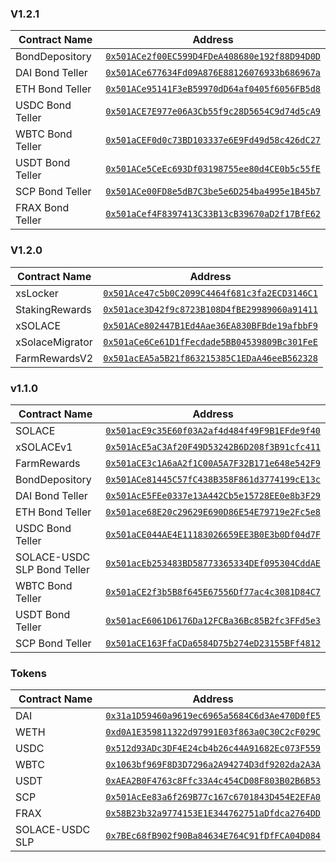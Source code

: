 ### V1.2.1

| Contract Name                | Address                                      |
|------------------------------|----------------------------------------------|
| BondDepository               | [`0x501ACe2f00EC599D4FDeA408680e192f88D94D0D`](https://kovan.etherscan.io/address/0x501ACe2f00EC599D4FDeA408680e192f88D94D0D) |
| DAI Bond Teller              | [`0x501ACe677634Fd09A876E88126076933b686967a`](https://kovan.etherscan.io/address/0x501ACe677634Fd09A876E88126076933b686967a) |
| ETH Bond Teller              | [`0x501ACe95141F3eB59970dD64af0405f6056FB5d8`](https://kovan.etherscan.io/address/0x501ACe95141F3eB59970dD64af0405f6056FB5d8) |
| USDC Bond Teller             | [`0x501ACE7E977e06A3Cb55f9c28D5654C9d74d5cA9`](https://kovan.etherscan.io/address/0x501ACE7E977e06A3Cb55f9c28D5654C9d74d5cA9) |
| WBTC Bond Teller             | [`0x501aCEF0d0c73BD103337e6E9Fd49d58c426dC27`](https://kovan.etherscan.io/address/0x501aCEF0d0c73BD103337e6E9Fd49d58c426dC27) |
| USDT Bond Teller             | [`0x501ACe5CeEc693Df03198755ee80d4CE0b5c55fE`](https://kovan.etherscan.io/address/0x501ACe5CeEc693Df03198755ee80d4CE0b5c55fE) |
| SCP Bond Teller              | [`0x501ACe00FD8e5dB7C3be5e6D254ba4995e1B45b7`](https://kovan.etherscan.io/address/0x501ACe00FD8e5dB7C3be5e6D254ba4995e1B45b7) |
| FRAX Bond Teller             | [`0x501aCef4F8397413C33B13cB39670aD2f17BfE62`](https://kovan.etherscan.io/address/0x501aCef4F8397413C33B13cB39670aD2f17BfE62) |

### V1.2.0

| Contract Name                | Address                                      |
|------------------------------|----------------------------------------------|
| xsLocker                     | [`0x501Ace47c5b0C2099C4464f681c3fa2ECD3146C1`](https://kovan.etherscan.io/address/0x501Ace47c5b0C2099C4464f681c3fa2ECD3146C1) |
| StakingRewards               | [`0x501ace3D42f9c8723B108D4fBE29989060a91411`](https://kovan.etherscan.io/address/0x501ace3D42f9c8723B108D4fBE29989060a91411) |
| xSOLACE                      | [`0x501ACe802447B1Ed4Aae36EA830BFBde19afbbF9`](https://kovan.etherscan.io/address/0x501ACe802447B1Ed4Aae36EA830BFBde19afbbF9) |
| xSolaceMigrator              | [`0x501aCe6Ce61D1fFecdade5BB04539809Bc301FeE`](https://kovan.etherscan.io/address/0x501aCe6Ce61D1fFecdade5BB04539809Bc301FeE) |
| FarmRewardsV2                | [`0x501acEA5a5B21f863215385C1EDaA46eeB562328`](https://kovan.etherscan.io/address/0x501acEA5a5B21f863215385C1EDaA46eeB562328) |

### v1.1.0

| Contract Name                | Address                                      |
|------------------------------|----------------------------------------------|
| SOLACE                       | [`0x501acE9c35E60f03A2af4d484f49F9B1EFde9f40`](https://kovan.etherscan.io/address/0x501acE9c35E60f03A2af4d484f49F9B1EFde9f40) |
| xSOLACEv1                    | [`0x501AcE5aC3Af20F49D53242B6D208f3B91cfc411`](https://kovan.etherscan.io/address/0x501AcE5aC3Af20F49D53242B6D208f3B91cfc411) |
| FarmRewards                  | [`0x501aCE3c1A6aA2f1C00A5A7F32B171e648e542F9`](https://kovan.etherscan.io/address/0x501aCE3c1A6aA2f1C00A5A7F32B171e648e542F9) |
| BondDepository               | [`0x501ACe81445C57fC438B358F861d3774199cE13c`](https://kovan.etherscan.io/address/0x501ACe81445C57fC438B358F861d3774199cE13c) |
| DAI Bond Teller              | [`0x501AcE5FEe0337e13A442Cb5e15728EE0e8b3F29`](https://kovan.etherscan.io/address/0x501AcE5FEe0337e13A442Cb5e15728EE0e8b3F29) |
| ETH Bond Teller              | [`0x501ace68E20c29629E690D86E54E79719e2Fc5e8`](https://kovan.etherscan.io/address/0x501ace68E20c29629E690D86E54E79719e2Fc5e8) |
| USDC Bond Teller             | [`0x501aCE044AE4E11183026659EE3B0E3b0Df04d7F`](https://kovan.etherscan.io/address/0x501aCE044AE4E11183026659EE3B0E3b0Df04d7F) |
| SOLACE-USDC SLP Bond Teller  | [`0x501acEb253483BD58773365334DEf095304CddAE`](https://kovan.etherscan.io/address/0x501acEb253483BD58773365334DEf095304CddAE) |
| WBTC Bond Teller             | [`0x501aCE2f3b5B8f645E67556Df77ac4c3081D84C7`](https://kovan.etherscan.io/address/0x501aCE2f3b5B8f645E67556Df77ac4c3081D84C7) |
| USDT Bond Teller             | [`0x501acE6061D6176Da12FCBa36Bc85B2fc3FFd5e3`](https://kovan.etherscan.io/address/0x501acE6061D6176Da12FCBa36Bc85B2fc3FFd5e3) |
| SCP Bond Teller              | [`0x501aCE163FfaCDa6584D75b274eD23155BFf4812`](https://kovan.etherscan.io/address/0x501aCE163FfaCDa6584D75b274eD23155BFf4812) |

### Tokens

| Contract Name                | Address                                      |
|------------------------------|----------------------------------------------|
| DAI                          | [`0x31a1D59460a9619ec6965a5684C6d3Ae470D0fE5`](https://kovan.etherscan.io/address/0x31a1D59460a9619ec6965a5684C6d3Ae470D0fE5) |
| WETH                         | [`0xd0A1E359811322d97991E03f863a0C30C2cF029C`](https://kovan.etherscan.io/address/0xd0A1E359811322d97991E03f863a0C30C2cF029C) |
| USDC                         | [`0x512d93ADc3DF4E24cb4b26c44A91682Ec073F559`](https://kovan.etherscan.io/address/0x512d93ADc3DF4E24cb4b26c44A91682Ec073F559) |
| WBTC                         | [`0x1063bf969F8D3D7296a2A94274D3df9202da2A3A`](https://kovan.etherscan.io/address/0x1063bf969F8D3D7296a2A94274D3df9202da2A3A) |
| USDT                         | [`0xAEA2B0F4763c8Ffc33A4c454CD08F803B02B6B53`](https://kovan.etherscan.io/address/0xAEA2B0F4763c8Ffc33A4c454CD08F803B02B6B53) |
| SCP                          | [`0x501AcEe83a6f269B77c167c6701843D454E2EFA0`](https://kovan.etherscan.io/address/0x501AcEe83a6f269B77c167c6701843D454E2EFA0) |
| FRAX                         | [`0x58B23b32a9774153E1E344762751aDfdca2764DD`](https://kovan.etherscan.io/address/0x58B23b32a9774153E1E344762751aDfdca2764DD) |
| SOLACE-USDC SLP              | [`0x7BEc68fB902f90Ba84634E764C91fDfFCA04D084`](https://kovan.etherscan.io/address/0x7BEc68fB902f90Ba84634E764C91fDfFCA04D084) |
